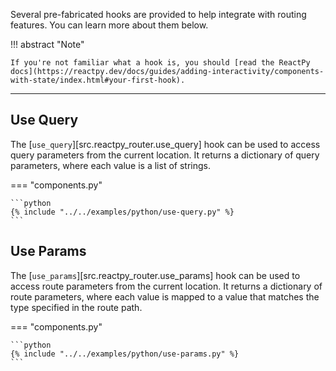 Several pre-fabricated hooks are provided to help integrate with routing features. You can learn more about them below.

!!! abstract "Note"

    If you're not familiar what a hook is, you should [read the ReactPy docs](https://reactpy.dev/docs/guides/adding-interactivity/components-with-state/index.html#your-first-hook).

---

## Use Query

The [`use_query`][src.reactpy_router.use_query] hook can be used to access query parameters from the current location. It returns a dictionary of query parameters, where each value is a list of strings.

=== "components.py"

    ```python
    {% include "../../examples/python/use-query.py" %}
    ```

## Use Params

The [`use_params`][src.reactpy_router.use_params] hook can be used to access route parameters from the current location. It returns a dictionary of route parameters, where each value is mapped to a value that matches the type specified in the route path.

=== "components.py"

    ```python
    {% include "../../examples/python/use-params.py" %}
    ```
